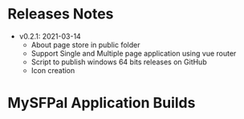 # Releases Notes
* v0.2.1: 2021-03-14
  * About page store in public folder
  * Support Single and Multiple page application using vue router
  * Script to publish windows 64 bits releases on GitHub
  * Icon creation
# MySFPal Application Builds
